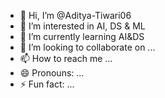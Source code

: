 - 👋 Hi, I’m @Aditya-Tiwari06
- 👀 I’m interested in AI, DS & ML
- 🌱 I’m currently learning AI&DS
- 💞️ I’m looking to collaborate on ...
- 📫 How to reach me ...
- 😄 Pronouns: ...
- ⚡ Fun fact: ...

<!---
Aditya-Tiwari06/Aditya-Tiwari06 is a ✨ special ✨ repository because its `README.md` (this file) appears on your GitHub profile.
You can click the Preview link to take a look at your changes.
--->
